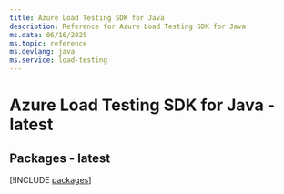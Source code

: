 ```yaml
---
title: Azure Load Testing SDK for Java
description: Reference for Azure Load Testing SDK for Java
ms.date: 06/16/2025
ms.topic: reference
ms.devlang: java
ms.service: load-testing
---
```

# Azure Load Testing SDK for Java - latest
## Packages - latest
[!INCLUDE [packages](load-testing-index.md)]